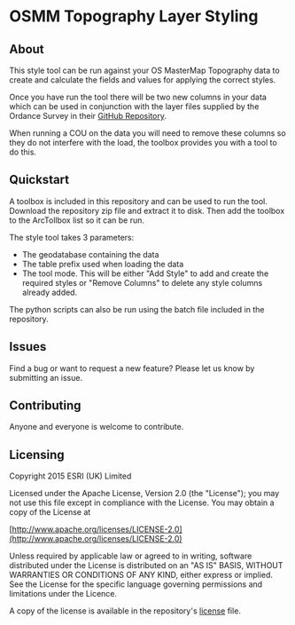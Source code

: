 OSMM Topography Layer Styling
============

## About
This style tool can be run against your OS MasterMap Topography data to create and calculate the fields and values for applying the correct styles.

Once you have run the tool there will be two new columns in your data which can be used in conjunction with the layer files supplied by the Ordance Survey in their [GitHub Repository](https://github.com/OrdnanceSurvey/OSMM-Topography-Layer-stylesheets/tree/master/Schema%20version%209/Stylesheets/ESRI%20stylesheets%20(LYR)).

When running a COU on the data you will need to remove these columns so they do not interfere with the load, the toolbox provides you with a tool to do this.

## Quickstart

A toolbox is included in this repository and can be used to run the tool. Download the repository zip file and extract it to disk. Then add the toolbox to the ArcTollbox list so it can be run.  

The style tool takes 3 parameters:

- The geodatabase containing the data
- The table prefix used when loading the data
- The tool mode. This will be either "Add Style" to add and create the required styles or "Remove Columns" to delete any style columns already added.

The python scripts can also be run using the batch file included in the repository. 

## Issues

Find a bug or want to request a new feature?  Please let us know by submitting an issue.

## Contributing

Anyone and everyone is welcome to contribute.

## Licensing

Copyright 2015 ESRI (UK) Limited

Licensed under the Apache License, Version 2.0 (the "License"); you may not use this file except in compliance with the License. You may obtain a copy of the License at

[http://www.apache.org/licenses/LICENSE-2.0](http://www.apache.org/licenses/LICENSE-2.0)

Unless required by applicable law or agreed to in writing, software distributed under the License is distributed on an "AS IS" BASIS, WITHOUT WARRANTIES OR CONDITIONS OF ANY KIND, either express or implied. See the License for the specific language governing permissions and limitations under the Licence.

A copy of the license is available in the repository's [license](LICENSE) file.
